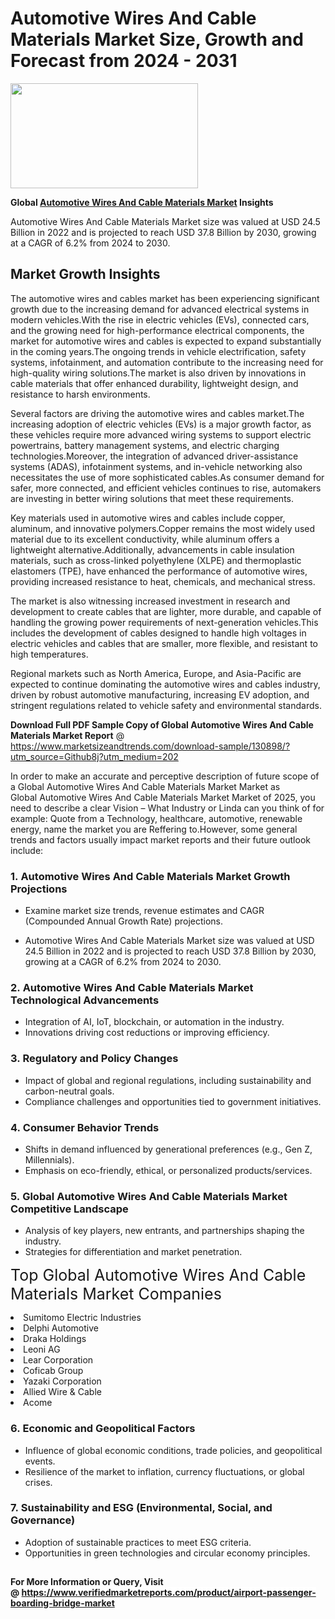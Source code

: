<H1>Automotive Wires And Cable Materials Market Size, Growth and Forecast from 2024 - 2031</H1><img class="aligncenter size-medium wp-image-584254" src="https://thirdeyenews.in/wp-content/uploads/2024/09/Global-Market-Research-300x168.jpeg" alt="" width="300" height="168" /><p><strong>Global&nbsp;<a href="https://www.marketsizeandtrends.com/download-sample/130898/?utm_source=Github8j?utm_medium=202">Automotive Wires And Cable Materials Market</a> Insights</strong></p><p>Automotive Wires And Cable Materials Market size was valued at USD 24.5 Billion in 2022 and is projected to reach USD 37.8 Billion by 2030, growing at a CAGR of 6.2% from 2024 to 2030.</p><p><h2>Market Growth Insights</h2> <p>The automotive wires and cables market has been experiencing significant growth due to the increasing demand for advanced electrical systems in modern vehicles.With the rise in electric vehicles (EVs), connected cars, and the growing need for high-performance electrical components, the market for automotive wires and cables is expected to expand substantially in the coming years.The ongoing trends in vehicle electrification, safety systems, infotainment, and automation contribute to the increasing need for high-quality wiring solutions.The market is also driven by innovations in cable materials that offer enhanced durability, lightweight design, and resistance to harsh environments.</p> <p>Several factors are driving the automotive wires and cables market.The increasing adoption of electric vehicles (EVs) is a major growth factor, as these vehicles require more advanced wiring systems to support electric powertrains, battery management systems, and electric charging technologies.Moreover, the integration of advanced driver-assistance systems (ADAS), infotainment systems, and in-vehicle networking also necessitates the use of more sophisticated cables.As consumer demand for safer, more connected, and efficient vehicles continues to rise, automakers are investing in better wiring solutions that meet these requirements.</p> <p>Key materials used in automotive wires and cables include copper, aluminum, and innovative polymers.Copper remains the most widely used material due to its excellent conductivity, while aluminum offers a lightweight alternative.Additionally, advancements in cable insulation materials, such as cross-linked polyethylene (XLPE) and thermoplastic elastomers (TPE), have enhanced the performance of automotive wires, providing increased resistance to heat, chemicals, and mechanical stress.</p> <p>The market is also witnessing increased investment in research and development to create cables that are lighter, more durable, and capable of handling the growing power requirements of next-generation vehicles.This includes the development of cables designed to handle high voltages in electric vehicles and cables that are smaller, more flexible, and resistant to high temperatures.</p> <p>Regional markets such as North America, Europe, and Asia-Pacific are expected to continue dominating the automotive wires and cables industry, driven by robust automotive manufacturing, increasing EV adoption, and stringent regulations related to vehicle safety and environmental standards.</p> <p><span class=""><strong>Download Full PDF Sample Copy of Global Automotive Wires And Cable Materials Market Report</strong> @ <a href="https://www.marketsizeandtrends.com/download-sample/130898/?utm_source=Github8j?utm_medium=202" target="_blank">https://www.marketsizeandtrends.com/download-sample/130898/?utm_source=Github8j?utm_medium=202</a></span></p><p>In order to make an accurate and perceptive description of future scope of a Global&nbsp;Automotive Wires And Cable Materials Market Market as Global&nbsp;Automotive Wires And Cable Materials Market Market of 2025, you need to describe a clear Vision &ndash; What Industry or Linda can you think of for example: Quote from a Technology, healthcare, automotive, renewable energy, name the market you are Reffering to.However, some general trends and factors usually impact market reports and their future outlook include:</p><h3>1.&nbsp;<strong>Automotive Wires And Cable Materials Market Growth Projections</strong></h3><ul><li>Examine market size trends, revenue estimates and CAGR (Compounded Annual Growth Rate) projections.</li><li><p>Automotive Wires And Cable Materials Market size was valued at USD 24.5 Billion in 2022 and is projected to reach USD 37.8 Billion by 2030, growing at a CAGR of 6.2% from 2024 to 2030.</p></li></ul><h3>2.&nbsp;<strong>Automotive Wires And Cable Materials Market Technological Advancements</strong></h3><ul><li>Integration of AI, IoT, blockchain, or automation in the industry.</li><li>Innovations driving cost reductions or improving efficiency.</li></ul><h3>3.&nbsp;<strong>Regulatory and Policy Changes</strong></h3><ul><li>Impact of global and regional regulations, including sustainability and carbon-neutral goals.</li><li>Compliance challenges and opportunities tied to government initiatives.</li></ul><h3>4.&nbsp;<strong>Consumer Behavior Trends</strong></h3><ul><li>Shifts in demand influenced by generational preferences (e.g., Gen Z, Millennials).</li><li>Emphasis on eco-friendly, ethical, or personalized products/services.</li></ul><h3>5.&nbsp;<strong>Global Automotive Wires And Cable Materials Market Competitive Landscape</strong></h3><ul><li>Analysis of key players, new entrants, and partnerships shaping the industry.</li><li>Strategies for differentiation and market penetration.</li></ul><p data-pm-slice="1 1 []"><span style="color: inherit; font-family: inherit; font-size: 25px;">Top Global Automotive Wires And Cable Materials Market Companies</span></p><div class="" data-test-id=""><p><li>Sumitomo Electric Industries</li><li> Delphi Automotive</li><li> Draka Holdings</li><li> Leoni AG</li><li> Lear Corporation</li><li> Coficab Group</li><li> Yazaki Corporation</li><li> Allied Wire & Cable</li><li> Acome</li></p></div><h3>6.&nbsp;<strong>Economic and Geopolitical Factors</strong></h3><ul><li>Influence of global economic conditions, trade policies, and geopolitical events.</li><li>Resilience of the market to inflation, currency fluctuations, or global crises.</li></ul><h3>7.&nbsp;<strong>Sustainability and ESG (Environmental, Social, and Governance)</strong></h3><ul><li>Adoption of sustainable practices to meet ESG criteria.</li><li>Opportunities in green technologies and circular economy principles.</li></ul><h2><strong style="font-size: 14px;">For More Information or Query, Visit @&nbsp;</strong><a style="background-color: #ffffff; font-size: 14px;" href="https://www.marketsizeandtrends.com/report/automotive-wires-and-cable-materials-market/" target="_blank">https://www.verifiedmarketreports.com/product/airport-passenger-boarding-bridge-market</a></h2>